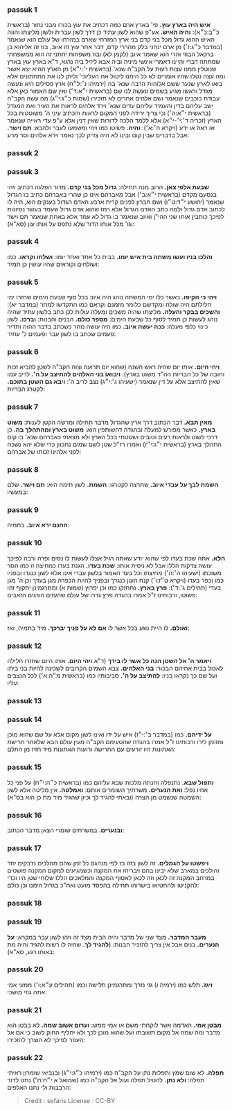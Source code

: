 
### passuk 1
<b>איש היה בארץ עוץ.</b> פי' בארץ ארם כמה דכתיב את עוץ בכורו מבני נחור (בראשית כ״ב:כ״א):
<b>והיה האיש.</b> אע"פ שהוא לשון עתיד כן דרך לשון עברית ולשון מליצתו והווה האיש ההוא גדול מכל בני קדם בני ארץ המזרחי שארם במזרחו של עולם הוא שנאמר (במדבר כ״ג:ז׳) מן ארם ינחני בלק מהררי קדם, דבר אחר עוץ זה איוב, בוז זה אליהוא בן ברכאל הבוזי והרי הוא שאמר איוב (לקמן לא) ובוז משפחות יחתני זה הוא ממשפחתי שמחתה דברי והיינו דאמרי אינשי מיניה וביה אבא ליזיל ביה נרגא, ד"א בארץ עוץ בארץ שנוטלין ממנו עצות רעות על הקב"ה שנא' (בראשית י׳:י״א) מן הארץ ההיא יצא אשור ומה עצה נטלו שהיו אומרים לא כל הימנו ליטול את העליוני' וליתן לנו את התחתונים אלא בואו לארץ שנער ששם אלוהות הרבה שנא' בה (ירמיהו נ׳:ל״ח) ארץ פסילים היא ונעשה מגדל וראשו מגיע בשמים ונעשה לנו שם (בראשית י״א:ד׳) ואין שם האמור כאן אלא עבודת כוכבים שנאמר ושם אלהים אחרים לא תזכירו (שמות כ״ג:י״ג) מה עשה הקב"ה ישב עליהם בדין והעמיד עליהם עדים שנא' וירד אלהים לראות את העיר ואת המגדל (בראשית י״א:ה׳) וכי צריך ירידה לפני המקום לראות והכתיב עיני ה' משוטטות בכל הארץ (זכריה ד׳:י׳-י״א) אלא ללמד הלכה לדורות שאין דנין אלא ע"פ עדי ראייה שנאמר או ראה או ידע (ויקרא ה׳:א׳):
<b>והיה.</b> פשוטו כמו ויהי ומשמעו לעבר ולהבא:
<b>תם וישר.</b> אבל בדברים שבין קונו ובינו לא היה צדיק לכך נאמר וירא אלהים וסר מרע:

### passuk 2

### passuk 3
<b>שבעת אלפי צאן.</b> הרוב מנה תחילה:
<b>גדול מכל בני קדם.</b> מדור הפלגה דכתיב ויהי בנסעם מקדם (בראשית י״א:ב׳) אבל מאברהם אינו כן שהרי באברהם כתיב בו הגדול שנאמר (יהושע י״ד:ט״ו) ושם חברון לפנים קרית ארבע האדם הגדול בענקים הוא, היה לו לכתוב אדם גדול ולמה כתב האדם הגדול אלא רמז שהוא אדם גדול שעמד בעשר נסיונות לפיכך כותבין אותו שני ההי"ן ואיוב שנאמר בו גדול לא עמד אלא באחת שנאמר תם וישר וגו' מכל אותו הדור שלא נתפס על אותו עון (סא"א):

### passuk 4
<b>והלכו בניו ועשו משתה בית איש יומו.</b> בבית כל אחד ואחד יומו:
<b>ושלחו וקראו.</b> כמו ושולחים וקוראים שהיו עושין כן תמיד:

### passuk 5
<b>ויהי כי הקיפו.</b> כאשר כלו ימי המשתה נוהג היה איוב בכל סוף שבעת הימים שחזרו ימי חלילתם היה שולח ומקדשם כלומר מזמנם וקראם כמו התקדשו למחר (במדבר יא):
<b>והשכים בבקר והעלה.</b> מליצתו שהיה משכים ומעלה עולות לכן כתב בלשון עתיד שהיה נוהג לעשות כן תמיד לסוף כל שבעת הימים:
<b>מספר כולם.</b> הבנים והבנות:
<b>וברכו.</b> לשון כינוי כלפי מעלה:
<b>ככה יעשה איוב.</b> כמו היה עושה מחר כשכתב בדבר ההוה ותדיר פעמים שכתב בו לשון עבר ופעמים ל' עתיד:

### passuk 6
<b>ויהי היום.</b> אותו יום שהיה ראש השנה (שהוא יום תרועה וצוה הקב"ה לשטן להביא זכות וחובה של כל הבריות הה"ד משוט בארץ):
<b>ויבואו בני האלהים להתיצב על ה'.</b> לריב עמו שאין להתיצב אלא על דין שנאמר (ישעיהו ג׳:י״ג) נצב לריב ה':
<b>ויבא גם השטן בתוכם.</b> לקטרג הבריות:

### passuk 7
<b>מאין תבא.</b> דבר הכתוב דרך ארץ שהגדול מדבר תחילה ומרשה הקטן לענות:
<b>משוט בארץ.</b> כאשר מפורש למעלה ובהגדה דהשותפין הוא:
<b>משוט בארץ ומהתהלך בה.</b> כן דרכי לשוט ולראות רעים וטובים ושטטתי בכל הארץ ולא מצאתי כאברהם שנא' בו קום התהלך בארץ (בראשית י״ג:י״ז) ואמרו רז"ל שטן לשם שמים נתכוון כדי שלא יהא נשכח לפני אלהינו זכותו של אברהם:

### passuk 8
<b>השמת לבך על עבדי איוב.</b> שתרצה לקטרגו:
<b>השמת.</b> לשון תימה הוא:
<b>תם וישר.</b> שלם במעשיו:

### passuk 9
<b>החנם ירא איוב.</b> בתמיה:

### passuk 10
<b>הלא.</b> אתה שכת בעדו לפי שהוא יודע שאתה רגיל אצלו לעשות לו נסים ופרה ורבה לפיכך עושה צדקות הללו אבל לא ניסית אותו:
<b>שכת בעדו.</b> הגנת בעדו כמחיצה זו כמו הסר משוכתו (ישעיהו ה׳:ה׳) מחיצתו וכל בעד האמור בלשון עברי אינו אלא לשון כנגדו ובפניו כמו וכפר בעדו (ויקרא ט״ז:ו׳) קנח העון כנגדך ובפניך להיות הכפרה מגן בעדך וכן ה' מגן בעדי (תהילים ג׳:ד׳):
<b>פרץ בארץ.</b> נתחזקו כמו וכן יפרוץ (שמות א) ומתרגמינן יתקוף זהו פשוטו, ורבותינו ז"ל אמרו בהגדה פרץ גדרו של עולם שהעזים הורגים הזאבים:

### passuk 11
<b>ואולם.</b> לו היית נוגע בכל אשר לו <b>אם לא על פניך יברכך.</b> מיד בתמיה, ואז:

### passuk 12
<b>ויאמר ה' אל השטן הנה כל אשר לו בידך</b> (ד"א <b>ויהי היום.</b> אותו היום שחזרו חלילה לאכול בבית אחיהם הבכור:
<b>בני האלהים.</b> צבא השמים הקרובים לשכינה להיות בני ביתו ועל שם כך נקראו בניו:
<b>להתיצב על ה'.</b> סביבותיו כמו (בראשית מ״ה:א׳) לכל הנצבים עליו:

### passuk 13

### passuk 14
<b>על ידיהם.</b> כמו (במדבר ב׳:י״ז) איש על ידו ואינו לשון מקום אלא על שם שהוא מוכן ומזומן לידו ורבותינו ז"ל אמרו בהגדה שהטעימם הקב"ה מעין עולם הבא שלאחר חרישת האתונות היו זורעים עם החרישה ורועות האתונות מיד חזיז מן התלם:

### passuk 15
<b>ותפול שבא.</b> נתנפלה וחנתה מלכות שבא עליהם כמו (בראשית כ״ה:י״ח) על פני כל אחיו נפל:
<b>ואת הנערים.</b> משרתיך השומרים אותם:
<b>ואמלטה.</b> אין מליטה אלא לשון השמטה שנשמט מן הצרה (ובאתי להגיד לך וכיון שהגיד מיד מת כן הוא בס"א):

### passuk 16
<b>ובנערים.</b> במשרתים שומרי הצאן מדבר הכתוב:

### passuk 17
<b>ויפשטו על הגמלים.</b> זה לשון בזזו בז לפי מנהגם כל זמן שהם מהלכים נדבקים יחד והולכים במארב שלא יבינו בהם ויבריחו את המקנה וכשמגיעים למקום המקנה פושטים במרחב המקנה זה לכאן וזה לכאן לאסוף המקנה והמלאכים הללו שלוחי שטן היו וכדי להקניטו ולהחטיאו בישרוהו תחילה בהפסד מועט ואח"כ בגדול הימנו וכן כולם:

### passuk 18

### passuk 19
<b>מעבר המדבר.</b> מצד שני של מדבר והיה הבית מצד זה וזהו לשון עבר במקרא:
<b>על הנערים.</b> בנים אבל אין צריך להזכיר הבנות:
(<b>להגיד לך.</b> שהיה לו רשות להגיד והיה מת באותו רגע, סא"א):

### passuk 20
<b>ויגז.</b> תלש כמו (ירמיה ו) גזי נזרך ומתרגמינן תלישה וכמו (תהילים ע״א:ו׳) ממעי אמי אתה גוזי מושכי:

### passuk 21
<b>מבטן אמי.</b> האדמה אשר לוקחתי משם או אמי ממש:
<b>וערום אשוב שמה.</b> לא בבטן הוא מדבר ומה שמה אל מקום תשובתו ועל שהוא מוכן לכך ולא יחליף החוק לשוב כי אם אל העפר לפיכך לא הוצרך להזכירו:

### passuk 22
<b>תפלה.</b> לא שום שמץ ותפלות נתן על הקב"ה כמו (ירמיהו כ״ג:י״ג) ובנביאי שומרון ראיתי תפלה:
<b>ולא נתן.</b> להטיל תפלה ועול אל הקב"ה כמו (שמואל א י״ח:ח׳) נתנו לדוד הרבבות ולי נתנו האלפים:

>Credit : sefaris
>License : CC-BY
